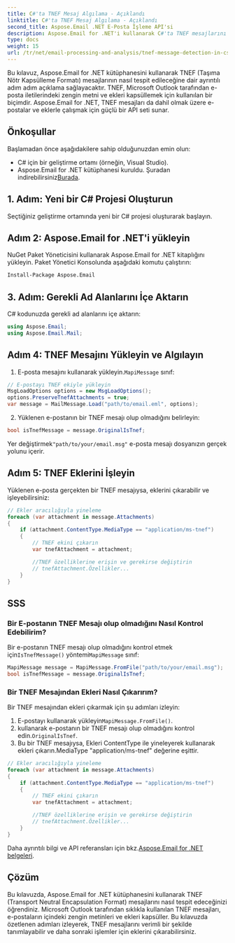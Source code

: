 ```yaml
---
title: C#'ta TNEF Mesaj Algılama - Açıklandı
linktitle: C#'ta TNEF Mesaj Algılama - Açıklandı
second_title: Aspose.Email .NET E-Posta İşleme API'si
description: Aspose.Email for .NET'i kullanarak C#'ta TNEF mesajlarını algılamayı ve işlemeyi öğrenin. Zengin metin ve eklerle e-posta yönetimini geliştirin.
type: docs
weight: 15
url: /tr/net/email-processing-and-analysis/tnef-message-detection-in-csharp-explained/
---
```


Bu kılavuz, Aspose.Email for .NET kütüphanesini kullanarak TNEF (Taşıma Nötr Kapsülleme Formatı) mesajlarının nasıl tespit edileceğine dair ayrıntılı adım adım açıklama sağlayacaktır. TNEF, Microsoft Outlook tarafından e-posta iletilerindeki zengin metni ve ekleri kapsüllemek için kullanılan bir biçimdir. Aspose.Email for .NET, TNEF mesajları da dahil olmak üzere e-postalar ve eklerle çalışmak için güçlü bir API seti sunar.

## Önkoşullar

Başlamadan önce aşağıdakilere sahip olduğunuzdan emin olun:

- C# için bir geliştirme ortamı (örneğin, Visual Studio).
-  Aspose.Email for .NET kütüphanesi kuruldu. Şuradan indirebilirsiniz[Burada](https://releases.aspose.com/email/net).

## 1. Adım: Yeni bir C# Projesi Oluşturun

Seçtiğiniz geliştirme ortamında yeni bir C# projesi oluşturarak başlayın.

## Adım 2: Aspose.Email for .NET'i yükleyin

NuGet Paket Yöneticisini kullanarak Aspose.Email for .NET kitaplığını yükleyin. Paket Yönetici Konsolunda aşağıdaki komutu çalıştırın:

```bash
Install-Package Aspose.Email
```

## 3. Adım: Gerekli Ad Alanlarını İçe Aktarın

C# kodunuzda gerekli ad alanlarını içe aktarın:

```csharp
using Aspose.Email;
using Aspose.Email.Mail;
```

## Adım 4: TNEF Mesajını Yükleyin ve Algılayın

1.  E-posta mesajını kullanarak yükleyin.`MapiMessage` sınıf:

```csharp
// E-postayı TNEF ekiyle yükleyin
MsgLoadOptions options = new MsgLoadOptions();
options.PreserveTnefAttachments = true;
var message = MailMessage.Load("path/to/email.eml", options);
```

2. Yüklenen e-postanın bir TNEF mesajı olup olmadığını belirleyin:

```csharp
bool isTnefMessage = message.OriginalIsTnef;
```

 Yer değiştirmek`"path/to/your/email.msg"` e-posta mesajı dosyanızın gerçek yolunu içerir.

## Adım 5: TNEF Eklerini İşleyin

Yüklenen e-posta gerçekten bir TNEF mesajıysa, eklerini çıkarabilir ve işleyebilirsiniz:

```csharp
// Ekler aracılığıyla yineleme
foreach (var attachment in message.Attachments)
{
    if (attachment.ContentType.MediaType == "application/ms-tnef")
    {
        // TNEF ekini çıkarın
        var tnefAttachment = attachment;

        //TNEF özelliklerine erişin ve gerekirse değiştirin
        // tnefAttachment.Özellikler...
    }
}
```

## SSS

### Bir E-postanın TNEF Mesajı olup olmadığını Nasıl Kontrol Edebilirim?

 Bir e-postanın TNEF mesajı olup olmadığını kontrol etmek için`IsTnefMessage()` yöntemi`MapiMessage` sınıf:

```csharp
MapiMessage message = MapiMessage.FromFile("path/to/your/email.msg");
bool isTnefMessage = message.OriginalIsTnef;
```

### Bir TNEF Mesajından Ekleri Nasıl Çıkarırım?

Bir TNEF mesajından ekleri çıkarmak için şu adımları izleyin:

1.  E-postayı kullanarak yükleyin`MapiMessage.FromFile()`.
2.  kullanarak e-postanın bir TNEF mesajı olup olmadığını kontrol edin.`OriginalIsTnef`.
3. Bu bir TNEF mesajıysa, Ekleri ContentType ile yineleyerek kullanarak ekleri çıkarın.MediaType "application/ms-tnef" değerine eşittir.

```csharp
// Ekler aracılığıyla yineleme
foreach (var attachment in message.Attachments)
{
    if (attachment.ContentType.MediaType == "application/ms-tnef")
    {
        // TNEF ekini çıkarın
        var tnefAttachment = attachment;

        //TNEF özelliklerine erişin ve gerekirse değiştirin
        // tnefAttachment.Özellikler...
    }
}
```

 Daha ayrıntılı bilgi ve API referansları için bkz.[Aspose.Email for .NET belgeleri](https://reference.aspose.com/email/net/).

## Çözüm

Bu kılavuzda, Aspose.Email for .NET kütüphanesini kullanarak TNEF (Transport Neutral Encapsulation Format) mesajlarını nasıl tespit edeceğinizi öğrendiniz. Microsoft Outlook tarafından sıklıkla kullanılan TNEF mesajları, e-postaların içindeki zengin metinleri ve ekleri kapsüller. Bu kılavuzda özetlenen adımları izleyerek, TNEF mesajlarını verimli bir şekilde tanımlayabilir ve daha sonraki işlemler için eklerini çıkarabilirsiniz.


